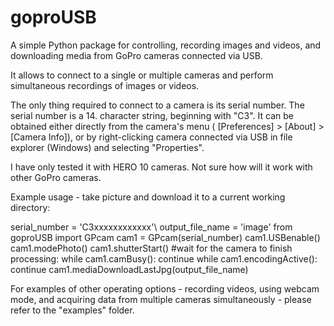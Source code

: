 # goproUSB

A simple Python package for controlling, recording images and videos, and downloading media from GoPro cameras connected via USB.

It allows to connect to a single or multiple cameras and perform simultaneous recordings of images or videos.

The only thing required to connect to a camera is its serial number. The serial number is a 14. character string, beginning with "C3". It can be obtained either directly from the camera's menu ( [Preferences] > [About] > [Camera Info]), or by right-clicking camera connected via USB in file explorer (Windows) and selecting "Properties". 

I have only tested it with HERO 10 cameras. Not sure how will it work with other GoPro cameras.

Example usage - take picture and download it to a current working directory:

serial_number = 'C3xxxxxxxxxxxx'\\
output_file_name = 'image'
from goproUSB import GPcam
cam1 = GPcam(serial_number)
cam1.USBenable()
cam1.modePhoto()
cam1.shutterStart()
#wait for the camera to finish processing:
while cam1.camBusy():
    continue
while cam1.encodingActive():
    continue
cam1.mediaDownloadLastJpg(output_file_name)

For examples of other operating options - recording videos, using webcam mode, and acquiring data from multiple cameras simultaneously - please refer to the "examples" folder.
